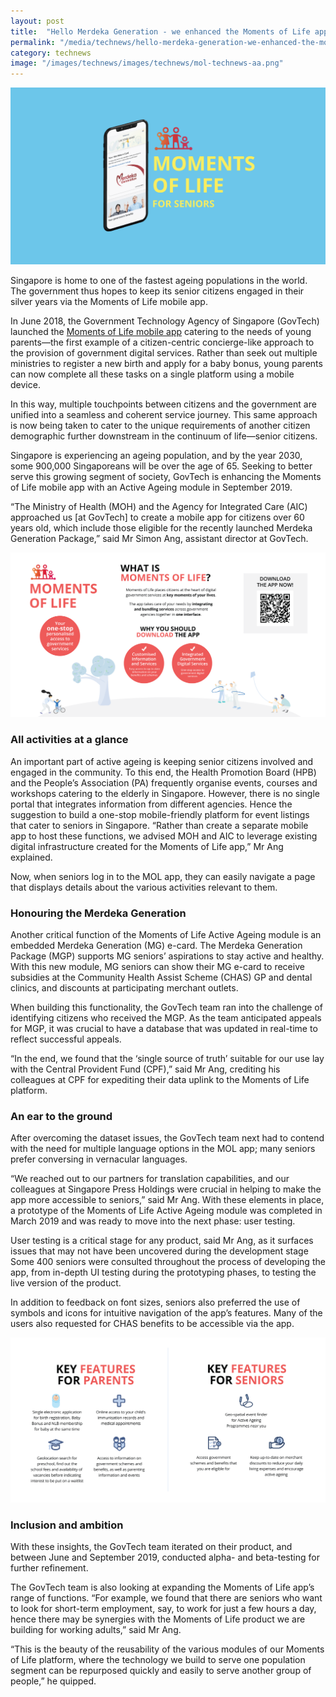 ```yaml
---
layout: post
title:  "Hello Merdeka Generation - we enhanced the Moments of Life app for you"
permalink: "/media/technews/hello-merdeka-generation-we-enhanced-the-moments-of-Life-app-for-you"
category: technews
image: "/images/technews/images/technews/mol-technews-aa.png"
---
```


![Moments of Life for Seniors](/images/technews/mol-technews-aa.png)

Singapore is home to one of the fastest ageing populations in the world. The government thus hopes to keep its senior citizens engaged in their silver years via the Moments of Life mobile app. 

In June 2018, the Government Technology Agency of Singapore (GovTech) launched the [Moments of Life mobile app](www.go.gov.sg/mol) catering to the needs of young parents—the first example of a citizen-centric concierge-like approach to the provision of government digital services. Rather than seek out multiple ministries to register a new birth and apply for a baby bonus, young parents can now complete all these tasks on a single platform using a mobile device. 

In this way, multiple touchpoints between citizens and the government are unified into a seamless and coherent service journey. 
This same approach is now being taken to cater to the unique requirements of another citizen demographic further downstream in the continuum of life—senior citizens. 

Singapore is experiencing an ageing population, and by the year 2030, some 900,000 Singaporeans will be over the age of 65. Seeking to better serve this growing segment of society, GovTech is enhancing the Moments of Life mobile app with an Active Ageing module in September 2019.

“The Ministry of Health (MOH) and the Agency for Integrated Care (AIC) approached us [at GovTech] to create a mobile app for citizens over 60 years old, which include those eligible for the recently launched Merdeka Generation Package,” said Mr Simon Ang, assistant director at GovTech. 

![Moments of Life Unique selling proposition](/images/programmes/products-and-services/MOL-Landing-Page_Main.png)

### **All activities at a glance**

An important part of active ageing is keeping senior citizens involved and engaged in the community. To this end, the Health Promotion Board (HPB) and the People’s Association (PA) frequently organise events, courses and workshops catering to the elderly in Singapore. However, there is no single portal that integrates information from different agencies. 
Hence the suggestion to build a one-stop mobile-friendly platform for event listings that cater to seniors in Singapore. “Rather than create a separate mobile app to host these functions, we advised MOH and AIC to leverage existing digital infrastructure created for the Moments of Life app,” Mr Ang explained. 

Now, when seniors log in to the MOL app, they can easily navigate a page that displays details about the various activities relevant to them. 

### **Honouring the Merdeka Generation**

Another critical function of the Moments of Life Active Ageing module is an embedded Merdeka Generation (MG) e-card. The Merdeka Generation Package (MGP) supports MG seniors’ aspirations to stay active and healthy. With this new module, MG seniors can show their MG e-card to receive subsidies at the Community Health Assist Scheme (CHAS) GP and dental clinics, and discounts at participating merchant outlets.

When building this functionality, the GovTech team ran into the challenge of identifying citizens who received the MGP. As the team anticipated appeals for MGP, it was crucial to have a database that was updated in real-time to reflect successful appeals. 

“In the end, we found that the ‘single source of truth’ suitable for our use lay with the Central Provident Fund (CPF),” said Mr Ang, crediting his colleagues at CPF for expediting their data uplink to the Moments of Life platform.

### **An ear to the ground**

After overcoming the dataset issues, the GovTech team next had to contend with the need for multiple language options in the MOL app; many seniors prefer conversing in vernacular languages. 

“We reached out to our partners for translation capabilities, and our colleagues at Singapore Press Holdings were crucial in helping to make the app more accessible to seniors,” said Mr Ang. With these elements in place, a prototype of the Moments of Life Active Ageing module was completed in March 2019 and was ready to move into the next phase: user testing.

User testing is a critical stage for any product, said Mr Ang, as it surfaces issues that may not have been uncovered during the development stage Some 400 seniors were consulted throughout the process of developing the app, from in-depth UI testing during the prototyping phases, to testing the live version of the product. 

In addition to feedback on font sizes, seniors also preferred the use of symbols and icons for intuitive navigation of the app’s features. Many of the users also requested for CHAS benefits to be accessible via the app.

![Moments of Life Product Features](/images/programmes/products-and-services/MOL-Landing-Page_1.png)

### **Inclusion and ambition**

With these insights, the GovTech team iterated on their product, and between June and September 2019, conducted alpha- and beta-testing for further refinement.

The GovTech team is also looking at expanding the Moments of Life app’s range of functions. “For example, we found that there are seniors who want to look for short-term employment, say, to work for just a few hours a day, hence there may be synergies with the Moments of Life product we are building for working adults,” said Mr Ang.

“This is the beauty of the reusability of the various modules of our Moments of Life platform, where the technology we build to serve one population segment can be repurposed quickly and easily to serve another group of people,” he quipped.

